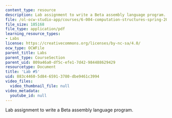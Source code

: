 ```yaml
---
content_type: resource
description: Lab assignment to write a Beta assembly language program.
file: /ol-ocw-studio-app/courses/6-004-computation-structures-spring-2009/883c44605d8465913780dbe9461c3994_MIT6_004s09_lab05.pdf
file_size: 185168
file_type: application/pdf
learning_resource_types:
- Labs
license: https://creativecommons.org/licenses/by-nc-sa/4.0/
ocw_type: OCWFile
parent_title: Labs
parent_type: CourseSection
parent_uid: 809a46a0-df5c-efe1-7d42-984488629429
resourcetype: Document
title: 'Lab #5'
uid: 883c4460-5d84-6591-3780-dbe9461c3994
video_files:
  video_thumbnail_file: null
video_metadata:
  youtube_id: null
---
```

Lab assignment to write a Beta assembly language program.